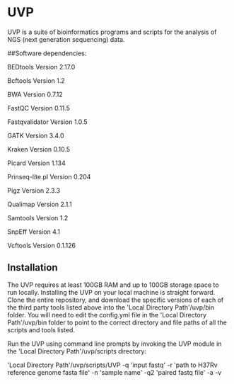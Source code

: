 # UVP

UVP is a suite of bioinformatics programs and scripts for the analysis of NGS (next generation sequencing) data.

##Software dependencies:

BEDtools Version 2.17.0

Bcftools Version 1.2 

BWA Version 0.7.12

FastQC Version 0.11.5

Fastqvalidator Version 1.0.5

GATK Version 3.4.0

Kraken Version 0.10.5

Picard Version 1.134

Prinseq-lite.pl Version 0.204

Pigz Version 2.3.3

Qualimap Version 2.1.1

Samtools Version 1.2

SnpEff Version 4.1

Vcftools Version 0.1.126

## Installation

The UVP requires at least 100GB RAM and up to 100GB storage space to run locally. Installing the UVP on your local machine is straight forward. Clone the entire repository, and download the specific versions of each of the third party tools listed above into the 'Local Directory Path'/uvp/bin folder. You will need to edit the config.yml file in the 'Local Directory Path'/uvp/bin folder to point to the correct directory and file paths of all the scripts and tools listed.

Run the UVP using command line prompts by invoking the UVP module in the 'Local Directory Path'/uvp/scripts directory:

'Local Directory Path'/uvp/scripts/UVP -q 'input fastq' -r 'path to H37Rv reference genome fasta file' -n 'sample name' -q2 'paired fastq file' -a -v 
  





